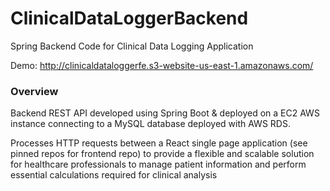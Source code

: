 # ClinicalDataLoggerBackend
Spring Backend Code for Clinical Data Logging Application

Demo: http://clinicaldataloggerfe.s3-website-us-east-1.amazonaws.com/


### Overview
Backend REST API developed using Spring Boot & deployed on a EC2 AWS instance connecting to a MySQL database deployed with AWS RDS.

Processes HTTP requests between a React single page application (see pinned repos for frontend repo) to provide a flexible and scalable solution for healthcare professionals to manage patient information and perform essential calculations required for clinical analysis
